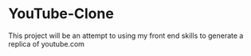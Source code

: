 # YouTube-Clone
This project will be an attempt to using my front end skills to generate a replica of youtube.com
